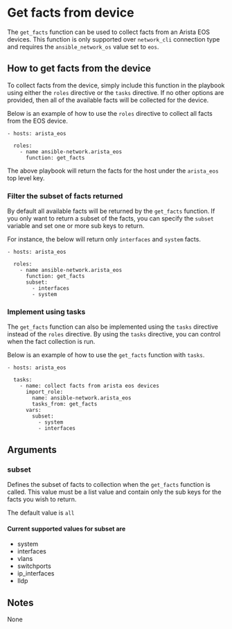 # Get facts from device
The `get_facts` function can be used to collect facts from an Arista EOS
devices.  This function is only supported over `network_cli` connection
type and requires the `ansible_network_os` value set to `eos`.

## How to get facts from the device
To collect facts from the device, simply include this function in the playbook
using either the `roles` directive or the `tasks` directive.  If no other
options are provided, then all of the available facts will be collected for the
device.

Below is an example of how to use the `roles` directive to collect all facts
from the EOS device.

```
- hosts: arista_eos

  roles:
    - name ansible-network.arista_eos
      function: get_facts
```

The above playbook will return the facts for the host under the `arista_eos`
top level key.  

### Filter the subset of facts returned
By default all available facts will be returned by the `get_facts` function.
If you only want to return a subset of the facts, you can specify the `subset`
variable and set one or more sub keys to return.  

For instance, the below will return only `interfaces` and `system` facts.

```
- hosts: arista_eos

  roles:
    - name ansible-network.arista_eos
      function: get_facts
      subset: 
        - interfaces
        - system
```

### Implement using tasks
The `get_facts` function can also be implemented using the `tasks` directive
instead of the `roles` directive.  By using the `tasks` directive, you can
control when the fact collection is run. 

Below is an example of how to use the `get_facts` function with `tasks`.

```
- hosts: arista_eos

  tasks:
    - name: collect facts from arista eos devices
      import_role:
        name: ansible-network.arista_eos
        tasks_from: get_facts
      vars:
        subset:
          - system
          - interfaces
```

## Arguments

### subset 

Defines the subset of facts to collection when the `get_facts` function is
called.  This value must be a list value and contain only the sub keys for the
facts you wish to return.

The default value is `all`

#### Current supported values for subset are
- system
- interfaces
- vlans
- switchports
- ip_interfaces
- lldp

## Notes
None


